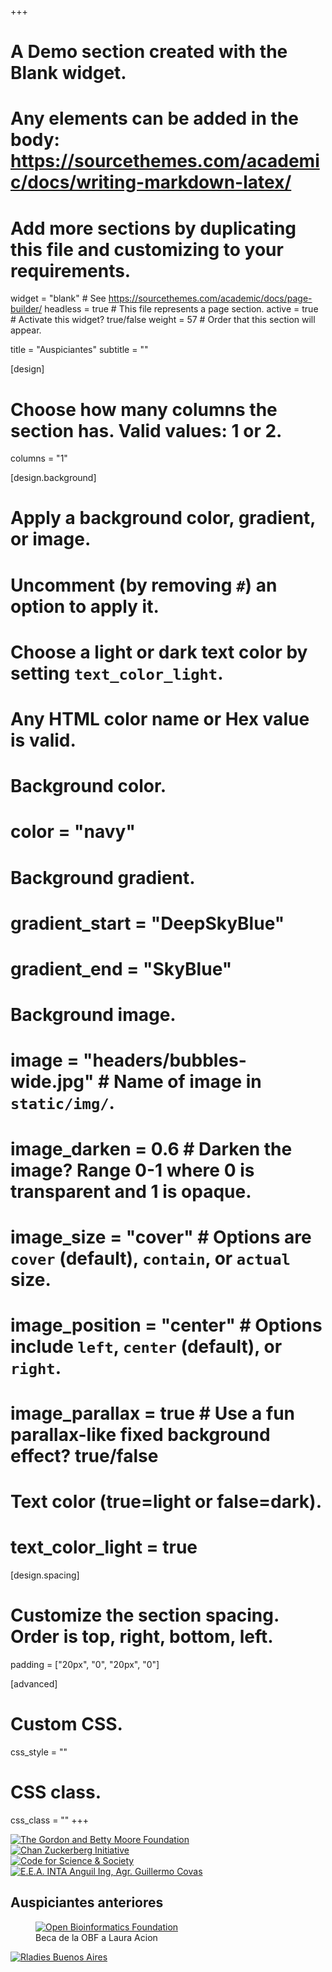 +++
  # A Demo section created with the Blank widget.
  # Any elements can be added in the body: https://sourcethemes.com/academic/docs/writing-markdown-latex/
  # Add more sections by duplicating this file and customizing to your requirements.
  
  widget = "blank"  # See https://sourcethemes.com/academic/docs/page-builder/
  headless = true  # This file represents a page section.
  active = true  # Activate this widget? true/false
  weight = 57  # Order that this section will appear.
  
  title = "Auspiciantes"
  subtitle = ""
  
  [design]
  # Choose how many columns the section has. Valid values: 1 or 2.
  columns = "1"
  
  [design.background]
  # Apply a background color, gradient, or image.
  #   Uncomment (by removing `#`) an option to apply it.
  #   Choose a light or dark text color by setting `text_color_light`.
  #   Any HTML color name or Hex value is valid.
  
  # Background color.
  # color = "navy"
  
  # Background gradient.
  # gradient_start = "DeepSkyBlue"
  # gradient_end = "SkyBlue"
  
  # Background image.
  # image = "headers/bubbles-wide.jpg"  # Name of image in `static/img/`.
  # image_darken = 0.6  # Darken the image? Range 0-1 where 0 is transparent and 1 is opaque.
  # image_size = "cover"  #  Options are `cover` (default), `contain`, or `actual` size.
  # image_position = "center"  # Options include `left`, `center` (default), or `right`.
  # image_parallax = true  # Use a fun parallax-like fixed background effect? true/false
  
  # Text color (true=light or false=dark).
  # text_color_light = true
  
  [design.spacing]
  # Customize the section spacing. Order is top, right, bottom, left.
  padding = ["20px", "0", "20px", "0"]
  
  [advanced]
  # Custom CSS. 
  css_style = ""
  
  # CSS class.
  css_class = ""
+++




<div class="row">

  <div class="col-12 col-sm-auto">
    <a href="https://www.moore.org/" target="_blank" rel="noopener"><img src="/img/moore-logo-color_sm.jpg" alt="The Gordon and Betty Moore Foundation"></a>
  </div>

  <div class="col-12 col-sm-auto">
    <a href="https://chanzuckerberg.com/" target="_blank" rel="noopener"><img src="/img/czi_logo.svg" alt="Chan Zuckerberg Initiative"></a>
  </div>

  <div class="col-12 col-sm-auto">
    <a href="https://codeforscience.org/" target="_blank" rel="noopener"><img src="/img/cs&s.png" alt="Code for Science & Society"></a>
  </div>

  <div class="col-12 col-sm-auto">
    <a href="https://twitter.com/intaanguil" target="_blank" rel="noopener"><img src="/img/logointa_2.jpg" alt="E.E.A. INTA Anguil Ing, Agr. Guillermo Covas"></a>
  </div>
  
</div>
  

## Auspiciantes anteriores
 
<div class="row">

  <div class="col-12 col-sm-auto">
    <figure>
      <a href="https://www.open-bio.org/" target="_blank" rel="noopener"><img src="/img/obf_logo.png" alt="Open Bioinformatics Foundation"></a>
      <figcaption>Beca de la OBF a Laura Acion</figcaption>  
    </figure>
  </div>
  


  <div class="col-12 col-sm-auto">
    <a href="https://twitter.com/rladiesba" target="_blank" rel="noopener"><img src="/img/rladies-ba.jpg" alt="Rladies Buenos Aires"></a> 
  </div>


</div>
  
